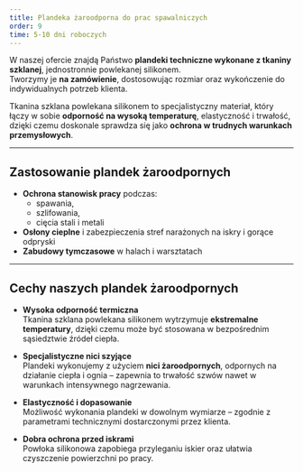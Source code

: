 ```yaml
---
title: Plandeka żaroodporna do prac spawalniczych
order: 9
time: 5-10 dni roboczych
---
```


W naszej ofercie znajdą Państwo **plandeki techniczne wykonane z tkaniny
szklanej**, jednostronnie powlekanej silikonem.  
Tworzymy je **na zamówienie**, dostosowując rozmiar oraz wykończenie do
indywidualnych potrzeb klienta.

Tkanina szklana powlekana silikonem to specjalistyczny materiał, który łączy w
sobie **odporność na wysoką temperaturę**, elastyczność i trwałość, dzięki czemu
doskonale sprawdza się jako **ochrona w trudnych warunkach przemysłowych**.

---

## Zastosowanie plandek żaroodpornych

- **Ochrona stanowisk pracy** podczas:
  - spawania,
  - szlifowania,
  - cięcia stali i metali
- **Osłony cieplne** i zabezpieczenia stref narażonych na iskry i gorące
  odpryski
- **Zabudowy tymczasowe** w halach i warsztatach

---

## Cechy naszych plandek żaroodpornych

- **Wysoka odporność termiczna**  
  Tkanina szklana powlekana silikonem wytrzymuje **ekstremalne temperatury**,
  dzięki czemu może być stosowana w bezpośrednim sąsiedztwie źródeł ciepła.

- **Specjalistyczne nici szyjące**  
  Plandeki wykonujemy z użyciem **nici żaroodpornych**, odpornych na działanie
  ciepła i ognia – zapewnia to trwałość szwów nawet w warunkach intensywnego
  nagrzewania.

- **Elastyczność i dopasowanie**  
  Możliwość wykonania plandeki w dowolnym wymiarze – zgodnie z parametrami
  technicznymi dostarczonymi przez klienta.

- **Dobra ochrona przed iskrami**  
  Powłoka silikonowa zapobiega przyleganiu iskier oraz ułatwia czyszczenie
  powierzchni po pracy.
